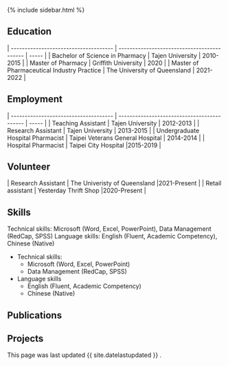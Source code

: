 
{% include sidebar.html %}




## Education

| ------------------------------------- | ------------------------------------------- | ----- |
| Bachelor of Science in Pharmacy | Tajen University | 2010-2015 |
| Master of Pharmacy | Griffith University | 2020 |
| Master of Pharmaceutical Industry Practice | The University of Queensland | 2021-2022 |

## Employment

| ------------------------------------- | ------------------------------------------- | ----- |
| Teaching Assistant | Tajen University | 2012-2013 |
| Research Assistant | Tajen University | 2013-2015 |
| Undergraduate Hospital Pharmacist | Taipei Veterans General Hospital | 2014-2014 |
| Hospital Pharmacist | Taipei City Hospital |2015-2019 |

## Volunteer

| Research Assistant | The Univeristy of Queensland |2021-Present |
| Retail assistant | Yesterday Thrift Shop |2020-Present |

## Skills

Technical skills: Microsoft (Word, Excel, PowerPoint), Data Management (RedCap, SPSS)
Language skills: English (Fluent, Academic Competency), Chinese (Native) 

- Technical skills:
  - Microsoft (Word, Excel, PowerPoint)
  - Data Management (RedCap, SPSS)
- Language skills
  - English (Fluent, Academic Competency)
  - Chinese (Native) 


## Publications





## Projects








This page was last updated {{ site.datelastupdated }} .
